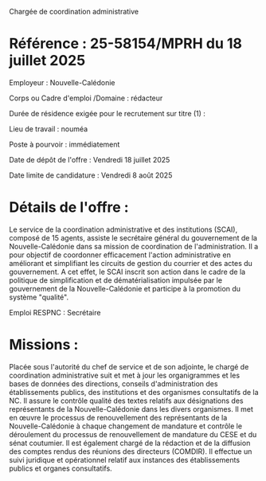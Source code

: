 
Chargée de coordination administrative

# Référence : 25-58154/MPRH du 18 juillet 2025

Employeur : Nouvelle-Calédonie

Corps ou Cadre d'emploi /Domaine : rédacteur

Durée de résidence exigée pour le recrutement sur titre (1) :

Lieu de travail : nouméa

Poste à pourvoir : immédiatement

Date de dépôt de l'offre : Vendredi 18 juillet 2025

Date limite de candidature : Vendredi 8 août 2025

# Détails de l'offre :

Le service de la coordination administrative et des institutions (SCAI), composé de 15 agents, assiste le secrétaire général du gouvernement de la Nouvelle-Calédonie dans sa mission de coordination de l'administration. Il a pour objectif de coordonner efficacement l'action administrative en améliorant et simplifiant les circuits de gestion du courrier et des actes du gouvernement. A cet effet, le SCAI inscrit son action dans le cadre de la politique de simplification et de dématérialisation impulsée par le gouvernement de la Nouvelle-Calédonie et participe à la promotion du système "qualité".

Emploi RESPNC : Secrétaire

# Missions :

Placée sous l'autorité du chef de service et de son adjointe, le chargé de coordination administrative suit et met à jour les organigrammes et les bases de données des directions, conseils d'administration des établissements publics, des institutions et des organismes consultatifs de la NC. Il assure le contrôle qualité des textes relatifs aux désignations des représentants de la Nouvelle-Calédonie dans les divers organismes. Il met en œuvre le processus de renouvellement des représentants de la Nouvelle-Calédonie à chaque changement de mandature et contrôle le déroulement du processus de renouvellement de mandature du CESE et du sénat coutumier. Il est également chargé de la rédaction et de la diffusion des comptes rendus des réunions des directeurs (COMDIR). Il effectue un suivi juridique et opérationnel relatif aux instances des établissements publics et organes consultatifs.

